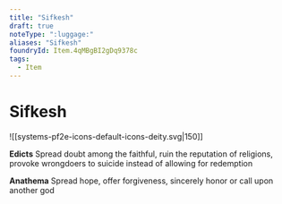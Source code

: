 ```yaml
---
title: "Sifkesh"
draft: true
noteType: ":luggage:"
aliases: "Sifkesh"
foundryId: Item.4qMBgBI2gDq9378c
tags:
  - Item
---
```


# Sifkesh
![[systems-pf2e-icons-default-icons-deity.svg|150]]

**Edicts** Spread doubt among the faithful, ruin the reputation of religions, provoke wrongdoers to suicide instead of allowing for redemption

**Anathema** Spread hope, offer forgiveness, sincerely honor or call upon another god
